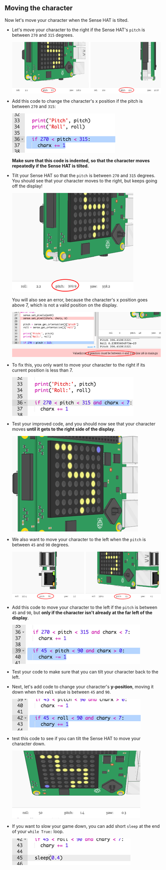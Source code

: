 ## Moving the character

Now let's move your character when the Sense HAT is tilted.

+ Let's move your character to the right if the Sense HAT's `pitch` is between `270` and `315` degrees.
    
    ![Screenshot](images/tightrope-right-values.png)

+ Add this code to change the character's x position if the pitch is between `270` and `315`:
    
    ![screenshot](images/tightrope-charx-plus.png)
    
    **Make sure that this code is indented, so that the character moves repeatedly if the Sense HAT is tilted.**

+ Tilt your Sense HAT so that the `pitch` is between `270` and `315` degrees. You should see that your character moves to the right, but keeps going off the display!
    
    ![Screenshot](images/tightrope-charx-test-bug.png)
    
    You will also see an error, because the character's x position goes above 7, which is not a valid position on the display.
    
    ![Screenshot](images/tightrope-charx-test-error.png)

+ To fix this, you only want to move your character to the right if its current position is less than 7.
    
    ![screenshot](images/tightrope-charx-test-fix.png)

+ Test your improved code, and you should now see that your character moves **until it gets to the right side of the display**.
    
    ![screenshot](images/tightrope-charx-test2.png)

+ We also want to move your character to the left when the `pitch` is between `45` and `90` degrees.
    
    ![Screenshot](images/tightrope-left-values.png)

+ Add this code to move your character to the left if the `pitch` is between `45` and `90`, but **only if the character isn't already at the far left of the display**.
    
    ![Screenshot](images/tightrope-charx-minus.png)

+ Test your code to make sure that you can tilt your character back to the left.

+ Next, let's add code to change your character's **y-position**, moving it down when the **`roll`** value is between `45` and `90`.
    
    ![Screenshot](images/tightrope-chary-plus.png)

+ test this code to see if you can tilt the Sense HAT to move your character down.
    
    ![Screenshot](images/tightrope-chary-plus-test.png)

+ If you want to slow your game down, you can add short `sleep` at the end of your `while True:` loop.
    
    ![Screenshot](images/tightrope-sleep.png)